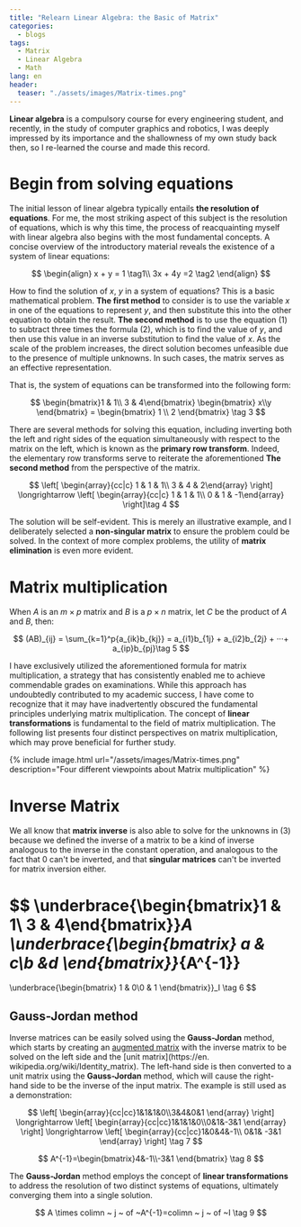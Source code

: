 ```yaml
---
title: "Relearn Linear Algebra: the Basic of Matrix"
categories:
  - blogs
tags:
  - Matrix
  - Linear Algebra
  - Math
lang: en
header: 
  teaser: "./assets/images/Matrix-times.png"
---
```


**Linear algebra** is a compulsory course for every engineering student, and recently, in the study of computer graphics and robotics, I was deeply impressed by its importance and the shallowness of my own study back then, so I re-learned the course and made this record.

# Begin from solving equations

The initial lesson of linear algebra typically entails **the resolution of equations**. For me, the most striking aspect of this subject is the resolution of equations, which is why this time, the process of reacquainting myself with linear algebra also begins with the most fundamental concepts. A concise overview of the introductory material reveals the existence of a system of linear equations:

$$
\begin{align}
x + y = 1 \tag1\\
3x + 4y =2 \tag2
\end{align}
$$

How to find the solution of $x$, $y$ in a system of equations? This is a basic mathematical problem. **The first method** to consider is to use the variable $x$ in one of the equations to represent $y$, and then substitute this into the other equation to obtain the result. **The second method** is to use the equation $(1)$ to subtract three times the formula $(2)$, which is to find the value of $y$, and then use this value in an inverse substitution to find the value of $x$. As the scale of the problem increases, the direct solution becomes unfeasible due to the presence of multiple unknowns. In such cases, the matrix serves as an effective representation.

That is, the system of equations can be transformed into the following form:

$$
\begin{bmatrix}1 & 1\\ 3 & 4\end{bmatrix} \begin{bmatrix} x\\y \end{bmatrix} = \begin{bmatrix} 1 \\ 2 \end{bmatrix} \tag 3
$$

There are several methods for solving this equation, including inverting both the left and right sides of the equation simultaneously with respect to the matrix on the left, which is known as the **primary row transform**. Indeed, the elementary row transforms serve to reiterate the aforementioned **The second method** from the perspective of the matrix.

$$
\left[
\begin{array}{cc|c} 1 & 1 & 1\\ 3 & 4 & 2\end{array}
\right]
\longrightarrow
\left[
\begin{array}{cc|c} 1 & 1 & 1\\ 0 & 1 & -1\end{array}
\right]\tag 4
$$

The solution will be self-evident. This is merely an illustrative example, and I deliberately selected a **non-singular matrix** to ensure the problem could be solved. In the context of more complex problems, the utility of **matrix elimination** is even more evident.



# Matrix multiplication

When $A$ is an $m \times p$ matrix and $B$ is a $p \times n$ matrix, let $C$ be the product of $A$ and $B$, then:

$$
(AB)_{ij} = \sum_{k=1}^p{a_{ik}b_{kj}} = a_{i1}b_{1j} + a_{i2}b_{2j} + ···+ a_{ip}b_{pj}\tag 5
$$

I have exclusively utilized the aforementioned formula for matrix multiplication, a strategy that has consistently enabled me to achieve commendable grades on examinations. While this approach has undoubtedly contributed to my academic success, I have come to recognize that it may have inadvertently obscured the fundamental principles underlying matrix multiplication. The concept of **linear transformations** is fundamental to the field of matrix multiplication. The following list presents four distinct perspectives on matrix multiplication, which may prove beneficial for further study.

{% include image.html url="/assets/images/Matrix-times.png" description="Four different viewpoints about Matrix multiplication" %}


# Inverse Matrix

We all know that **matrix inverse** is also able to solve for the unknowns in $(3)$ because we defined the inverse of a matrix to be a kind of inverse analogous to the inverse in the constant operation, and analogous to the fact that 0 can't be inverted, and that **singular matrices** can't be inverted for matrix inversion either.

$$
\underbrace{\begin{bmatrix}1 & 1\\ 3 & 4\end{bmatrix}}_A
\underbrace{\begin{bmatrix} a & c\\b &d \end{bmatrix}}_{A^{-1}}
= 
\underbrace{\begin{bmatrix} 1 & 0\\0 & 1 \end{bmatrix}}_I
\tag 6
$$

## Gauss-Jordan method

Inverse matrices can be easily solved using the **Gauss-Jordan** method, which starts by creating an [augmented matrix](https://en.wikipedia.org/wiki/Augmented_matrix) with the inverse matrix to be solved on the left side and the [unit matrix](https://en. wikipedia.org/wiki/Identity_matrix). The left-hand side is then converted to a unit matrix using the **Gauss-Jordan** method, which will cause the right-hand side to be the inverse of the input matrix. The example is still used as a demonstration:

$$
\left[
\begin{array}{cc|cc}1&1&1&0\\3&4&0&1 \end{array}
\right]
\longrightarrow
\left[
\begin{array}{cc|cc}1&1&1&0\\0&1&-3&1 \end{array}
\right]
\longrightarrow
\left[
\begin{array}{cc|cc}1&0&4&-1\\  0&1& -3&1 \end{array}
\right]
\tag 7
$$

$$
A^{-1}=\begin{bmatrix}4&-1\\-3&1 \end{bmatrix}
\tag 8
$$

The **Gauss-Jordan** method employs the concept of **linear transformations** to address the resolution of two distinct systems of equations, ultimately converging them into a single solution.

$$
A \times colimn ~ j ~ of ~A^{-1}=colimn ~ j ~ of ~I
\tag 9
$$
					